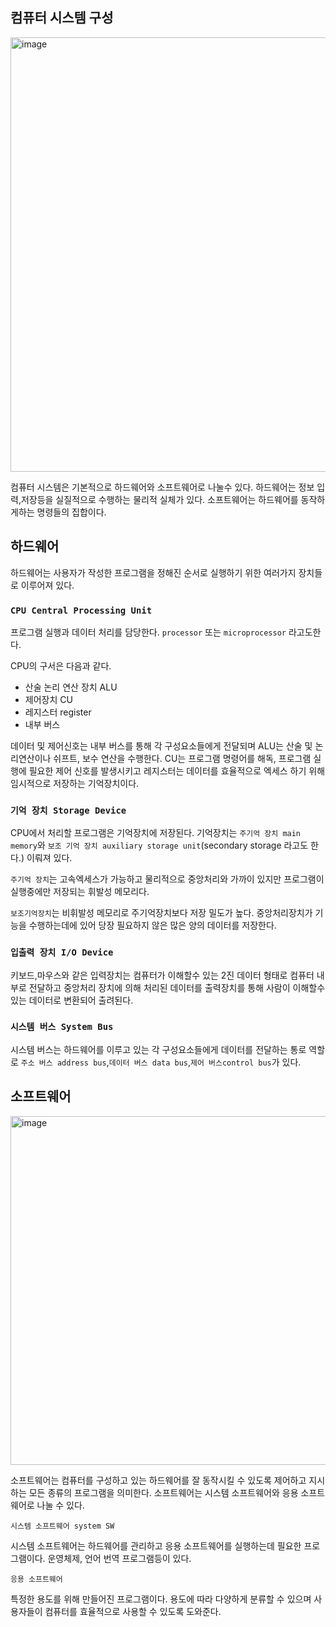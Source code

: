## 컴퓨터 시스템 구성

<img width="695" alt="image" src="https://user-images.githubusercontent.com/51963264/195100317-87b90541-5313-4f8b-a169-322d01dbd73f.png">

컴퓨터 시스템은 기본적으로 하드웨어와 소프트웨어로 나눌수 있다. 하드웨어는 정보 입력,저장등을 실질적으로 수행하는 물리적 실체가 있다. 소프트웨어는 하드웨어를 동작하게하는 명령들의 집합이다.

## 하드웨어

하드웨어는 사용자가 작성한 프로그램을 정해진 순서로 실행하기 위한 여러가지 장치들로 이루어져 있다.

### `CPU Central Processing Unit`

프로그램 실행과 데이터 처리를 담당한다. `processor` 또는 `microprocessor` 라고도한다. 

CPU의 구서은 다음과 같다.

 - 산술 논리 연산 장치 ALU
 - 제어장치 CU
 - 레지스터 register
 - 내부 버스 

데이터 및 제어신호는 내부 버스를 통해 각 구성요소들에게 전달되며 ALU는 산술 및 논리연산이나 쉬프트, 보수 연산을 수행한다. CU는 프로그램 명령어를 해독, 프로그램 실행에 필요한 제어 신호를 발생시키고 레지스터는 데이터를 효율적으로 엑세스 하기 위해 임시적으로 저장하는 기억장치이다.

### `기억 장치 Storage Device`

CPU에서 처리할 프로그램은 기억장치에 저장된다. 기억장치는 `주기억 장치 main memory`와 `보조 기억 장치 auxiliary storage unit`(secondary storage 라고도 한다.) 이뤄져 있다. 

`주기억 장치`는 고속엑세스가 가능하고 물리적으로 중앙처리와 가까이 있지만 프로그램이 실행중에만 저장되는 휘발성 메모리다.

`보조기억장치`는 비휘발성 메모리로 주기억장치보다 저장 밀도가 높다. 중앙처리장치가 기능을 수행하는데에 있어 당장 필요하지 않은 많은 양의 데이터를 저장한다.


### `입출력 장치 I/O Device`

키보드,마우스와 같은 입력장치는 컴퓨터가 이해할수 있는 2진 데이터 형태로 컴퓨터 내부로 전달하고 중앙처리 장치에 의해 처리된 데이터를 출력장치를 통해 사람이 이해할수 있는 데이터로 변환되어 출려된다.


### `시스템 버스 System Bus`

시스템 버스는 하드웨어를 이루고 있는 각 구성요소들에게 데이터를 전달하는 통로 역할로 `주소 버스 address bus`,`데이터 버스 data bus`,`제어 버스control bus`가 있다.

## 소프트웨어
<img width="558" alt="image" src="https://user-images.githubusercontent.com/51963264/195151198-048d3ec6-05de-4452-b441-80a3d3fee39b.png">

소프트웨어는 컴퓨터를 구성하고 있는 하드웨어를 잘 동작시킬 수 있도록 제어하고 지시하는 모든 종류의 프로그램을 의미한다. 소프트웨어는 시스템 소프트웨어와 응용 소프트웨어로 나눌 수 있다.

`시스템 소프트웨어 system SW`

시스템 소프트웨어는 하드웨어를 관리하고 응용 소프트웨어를 실행하는데 필요한 프로그램이다. 운영체제, 언어 번역 프로그램등이 있다.

`응용 소프트웨어`

특정한 용도를 위해 만들어진 프로그램이다. 용도에 따라 다양하게 분류할 수 있으며 사용자들이 컴퓨터를 효율적으로 사용할 수 있도록 도와준다.



